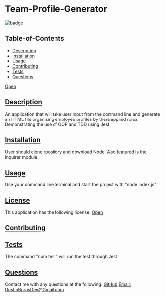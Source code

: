 
  # Team-Profile-Generator
  
![badge](https://img.shields.io/badge/license-Open-blue)
  
  ## Table-of-Contents
  * [Description](#description)
  * [Installation](#installation)
  * [Usage](#usage)
  * [Contributing](#contributing)
  * [Tests](#tests)
  * [Questions](#questions)

[Open](https://choosealicense.com/licenses/Open)

 
  ## [Description](#table-of-contents)
  An application that will take user input from the command line and generate an HTML file organizing employee profiles by there applied roles. Demonstrating the use of OOP and TDD using Jest
   
  ## [Installation](#table-of-contents)
  User should clone rpository and download Node. Also featured is the inquirer module.

  ## [Usage](#table-of-contents)
  Use your command line terminal and start the project with "node index.js"


  ## [License](#table-of-contents)
  This application has the following license:
  [Open](https://choosealicense.com/licenses/Open)
    
  ## [Contributing](#table-of-contents)
    
   
  ## [Tests](#table-of-contents)
  The command "npm test" will run the test through Jest
  ## [Questions](#table-of-contents)
  Contact me with any questions at the following:
  [GitHub](https://github.com/BurnsD)
  [Email: DustinBurnsDev@Gmail.com](mailto:DustinBurnsDev@Gmail.com)
  